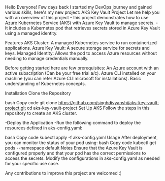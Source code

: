 Hello Everyone!
Few days back I started my DevOps journey and gained various skills, here's my new project:
AKS Key Vault Project
Let me help you with an overview of this project
-This project demonstrates how to use Azure Kubernetes Service (AKS) with Azure Key Vault to manage secrets. 
-It includes a Kubernetes pod that retrieves secrets stored in Azure Key Vault using a managed identity.

Features
AKS Cluster: A managed Kubernetes service to run containerized applications.
Azure Key Vault: A secure storage service for secrets and keys.
Managed Identity: Allows the pod to access Azure resources without needing to manage credentials manually.

Before getting started here are few prerequisites:
An Azure account with an active subscription (Can be your free trial a/c).
Azure CLI installed on your machine (you can refer Azure CLI microsoft for installations).
Basic understanding of Kubernetes concepts.

Installation
Clone the Repository

bash
Copy code
git clone https://github.com/singhdivyanshi/aks-key-vault-project.git
cd aks-key-vault-project
Set Up AKS Follow the steps in this repository to create an AKS cluster.

-Deploy the Application 
-Run the following command to deploy the resources defined in aks-config.yaml:

bash
Copy code
kubectl apply -f aks-config.yaml
Usage
After deployment, you can monitor the status of your pod using:
bash
Copy code
kubectl get pods --namespace default
Notes
Ensure that the Azure Key Vault is configured properly and that your pod has the correct permissions to access the secrets.
Modify the configurations in aks-config.yaml as needed for your specific use case.

Any contributions to improve this project are welcomed :)
